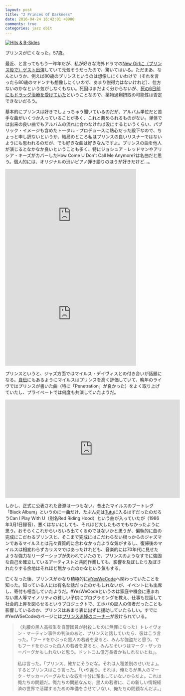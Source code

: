 ```yaml
---
layout: post
title: "2 Princes Of Darkness"
date: 2016-04-24 16:42:01 +0900
comments: true
categories: jazz obit
---
```

<a href="http://www.amazon.co.jp/exec/obidos/ASIN/B000002MNF/myhumangetsme-22/ref=nosim/" name="amazletlink" target="_blank"><img src="http://ecx.images-amazon.com/images/I/41fdbpjQIhL.jpg" alt="Hits & B-Sides" style="border: none;" /></a>

プリンスが亡くなった。57歳。

<!--more-->

最近、と言ってももう一昨年だが、私が好きな海外ドラマの<a href="http://www.slate.com/blogs/browbeat/2014/02/03/prince_guest_stars_on_new_girl_watch_the_episode_now_video.html">New Girlに（プリンス役で）ゲスト出演</a>していて元気そうだったので、驚いてはいる。ただまあ、なんというか、例えば80歳のプリンスというのは想像しにくいわけで（それを言ったら80歳のマドンナも想像しにくいので、あまり説得力はないけれど）、仕方ないのかなという気がしなくもない。死因はまだよく分からないが、<a href="http://variety.com/2016/music/news/prince-drug-overdose-911-call-dead-1201758740/">死の6日前にもドラッグ治療を受けていた</a>ということなので、薬物過剰摂取の可能性は否定できないだろう。

基本的にプリンスは好きでしょっちゅう聞いているのだが、アルバム単位だと苦手な曲がいくつか入っていることが多く、これと薦められるものがない。単体では出来の良い曲でもアルバムの流れに合わなければ没にするというくらい、パブリック・イメージも含めたトータル・プロデュースに熱心だった殿下なので、ちょっと申し訳ないというか、結局のところ私はプリンスの良いリスナーではないようにも思われるのだが、でも好きな曲は好きなんですよ。プリンスの曲を他人が演じるとなかなか良いということも多く、特にジョシュア・レッドマンやアリシア・キーズがカバーしたHow Come U Don't Call Me Anymore?は名曲だと思う。個人的には、オリジナルの渋いピアノ弾き語りのほうが好きだけど…。

<iframe width="420" height="315" src="https://www.youtube.com/embed/xK1-RCL5d3U" frameborder="0" allowfullscreen></iframe>

<iframe width="420" height="315" src="https://www.youtube.com/embed/L-Jt1jSimjs" frameborder="0" allowfullscreen></iframe>

プリンスというと、ジャズ方面ではマイルス・デイヴィスとの付き合いが話題になる。<a href="http://www.amazon.co.jp/exec/obidos/ASIN/4796616829/myhumangetsme-22/ref=nosim/" name="amazletlink" target="_blank">自伝</a>にもあるようにマイルスはプリンスを高く評価していて、晩年のライヴではプリンスが書いた曲（特に「Penetration」が良かった）をよく取り上げていたし、プライベートでは何度も共演していたようだ。

<iframe width="560" height="315" src="https://www.youtube.com/embed/4IrShiyILrA" frameborder="0" allowfullscreen></iframe>

しかし、正式に公表された音源は一つもない。昔出たマイルスのブートレグ「Black Album」というのに一曲だけ、たぶん元は<a href="http://www.amazon.co.jp/exec/obidos/ASIN/B00DP4M6QO/myhumangetsme-22/ref=nosim/" name="amazletlink" target="_blank">Tutu</a>に入るはずだったのだろうCan I Play With U（別名Red Riding Hood）という曲が入っていたが（1986年3月1日録音）、悪くはないにしても、それほど大したものでもなかったように思う。おそらくこれからいろいろ出てくるのではないかと思うが、偏執的に曲の完成にこだわるプリンスと、そこまで完成にはこだわらない根っからのジャズマンであるマイルスとは元々資質的に合わなかったような気がするし、復帰後のマイルスは相変わらずカリスマではあったけれども、音楽的には70年代に見せたような強力なリーダーシップが失われていたので、プリンスのようなすでに強固な自己を確立しているアーティストと共同作業しても、影響を及ぼしたり及ぼされたりする余地はそれほど無かったのかなという気もする。

亡くなった後、プリンスがかなり積極的に<a href="http://www.yeswecode.org/">#YesWeCode</a>へ関わっていたことを知った。知っている人には有名な話だったのかもしれないが、イベントにも出席し、寄付も相当していたようだ。#YesWeCodeというのは家庭や機会に恵まれない黒人等マイノリティの貧しい子供にプログラミングを教え、仕事も世話して社会的上昇を図らせるというプロジェクトで、エホバの証人の信者だったことも影響しているのか、プリンスはあまり表に出ずに援助していたらしい。すでに#YesWSeCodeのページには<a href="http://www.yeswecode.org/prince">プリンス追悼のコーナー</a>が設けられている。

> （丸腰の黒人高校生を自警団員が射殺したのに無罪になった）トレイヴォン・マーティン事件の判決のあと、プリンスと話していたら、彼はこう言った。「フードをかぶった黒人の若者を見ると、みんな強盗だと思う。でもフードをかぶった白人の若者を見ると、みんなそいつはマーク・ザッカーバーグかもしれないと思う。ドットコム億万長者かもしれないとね」。<br><br>
>私は言った。「プリンス、確かにそうだな。それは人種差別のせいだよ」。するとプリンスはこう言った。「いや違う。それは、俺たちが黒人のマーク・ザッカーバーグみたいな奴を十分に輩出していないからだよ。これは俺たちの問題だ。俺たちの問題なんだ。黒人の若者に、この新しい情報経済の世界で活躍するための準備をさせていない、俺たちの問題なんだよ。」
